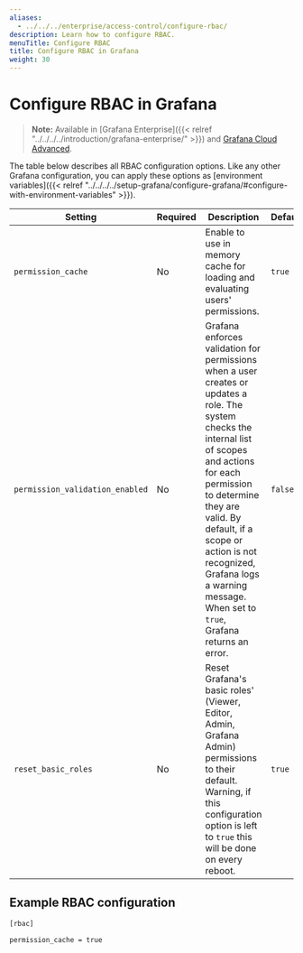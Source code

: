 ```yaml
---
aliases:
  - ../../../enterprise/access-control/configure-rbac/
description: Learn how to configure RBAC.
menuTitle: Configure RBAC
title: Configure RBAC in Grafana
weight: 30
---
```


# Configure RBAC in Grafana

> **Note:** Available in [Grafana Enterprise]({{< relref "../../../../introduction/grafana-enterprise/" >}}) and [Grafana Cloud Advanced](/docs/grafana-cloud/).

The table below describes all RBAC configuration options. Like any other Grafana configuration, you can apply these options as [environment variables]({{< relref "../../../../setup-grafana/configure-grafana/#configure-with-environment-variables" >}}).

| Setting                         | Required | Description                                                                                                                                                                                                                                                                                                                     | Default |
| ------------------------------- | -------- | ------------------------------------------------------------------------------------------------------------------------------------------------------------------------------------------------------------------------------------------------------------------------------------------------------------------------------- | ------- |
| `permission_cache`              | No       | Enable to use in memory cache for loading and evaluating users' permissions.                                                                                                                                                                                                                                                    | `true`  |
| `permission_validation_enabled` | No       | Grafana enforces validation for permissions when a user creates or updates a role. The system checks the internal list of scopes and actions for each permission to determine they are valid. By default, if a scope or action is not recognized, Grafana logs a warning message. When set to `true`, Grafana returns an error. | `false` |
| `reset_basic_roles`             | No       | Reset Grafana's basic roles' (Viewer, Editor, Admin, Grafana Admin) permissions to their default. Warning, if this configuration option is left to `true` this will be done on every reboot.                                                                                                                                    | `true`  |

## Example RBAC configuration

```bash
[rbac]

permission_cache = true
```
